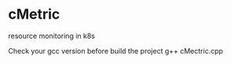 # cMetric
resource monitoring in k8s

Check your gcc version before build the project
g++ cMectric.cpp
